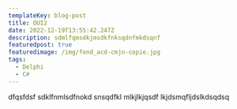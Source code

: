 ```yaml
---
templateKey: blog-post
title: OUI2
date: 2022-12-19T13:55:42.247Z
description: sdmlfqmsdkjmsdkfnksqdnfmkdsqnf
featuredpost: true
featuredimage: /img/fond_acd-cmjn-copie.jpg
tags:
  - Delphi
  - C#
---
```

d﻿fqsfdsf sdklfnmlsdfnokd snsqdfkl mlkjlkjqsdf lkjdsmqfljdslkdsqdsq